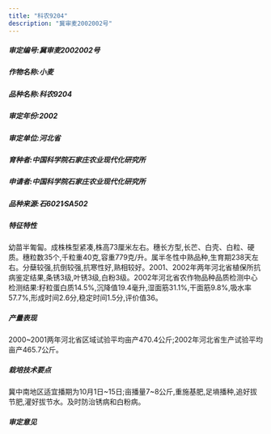 ```yaml
---
title: "科农9204"
description: "冀审麦2002002号"
---
```

##### 审定编号:冀审麦2002002号

##### 作物名称:小麦

##### 品种名称:科农9204

##### 审定年份:2002

##### 审定单位:河北省

##### 育种者:中国科学院石家庄农业现代化研究所

##### 申请者:中国科学院石家庄农业现代化研究所

##### 品种来源:石6021∕SA502

##### 特征特性
幼苗半匍匐。成株株型紧凑,株高73厘米左右。穗长方型,长芒、白壳、白粒、硬质。穗粒数35个,千粒重40克,容重779克/升。属半冬性中熟品种,生育期238天左右。分蘖较强,抗倒较强,抗寒性好,熟相较好。2001、2002年两年河北省植保所抗病鉴定结果,条锈3级,叶锈3级,白粉3级。2002年河北省农作物品种品质检测中心检测结果:籽粒蛋白质14.5%,沉降值19.4毫升,湿面筋31.1%,干面筋9.8%,吸水率57.7%,形成时间2.6分,稳定时间1.5分,评价值36。

##### 产量表现
2000~2001两年河北省区域试验平均亩产470.4公斤;2002年河北省生产试验平均亩产465.7公斤。

##### 栽培技术要点
冀中南地区适宜播期为10月1日~15日;亩播量7~8公斤,重施基肥,足墒播种,追好拔节肥,灌好拔节水。及时防治锈病和白粉病。

##### 审定意见

